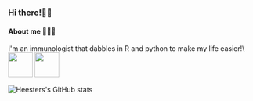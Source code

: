 ### Hi there!👋🏼 
#### About me 👨🏼‍🔬
I'm an immunologist that dabbles in R and python to make my life easier!\\
<img src="https://www.r-project.org/logo/Rlogo.svg" height="50"> <img src="https://www.python.org/static/community_logos/python-logo-generic.svg" height="50">

![Heesters's GitHub stats](https://github-readme-stats.vercel.app/api?username=heesters&theme=buefy)
